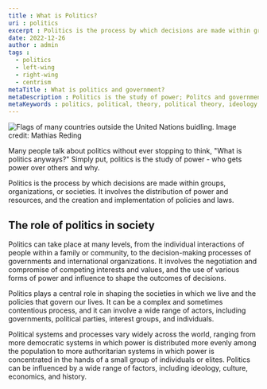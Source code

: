 ```yaml
---
title : What is Politics?
uri : politics
excerpt : Politics is the process by which decisions are made within groups, organizations, or societies. It involves the distribution of power and resources, and the creation and implementation of policies and laws.
date: 2022-12-26
author : admin
tags : 
  - politics
  - left-wing
  - right-wing
  - centrism
metaTitle : What is politics and government?
metaDescription : Politics is the study of power; Politcs and government is the process by which decisions are made within groups, organizations, or societies. 
metaKeywords : politics, political, theory, political theory, ideology, government, political party
---
```


![Flags of many countries outside the United Nations buidling.](/assets/img/articles/politics.jpg)
Image credit: Mathias Reding

Many people talk about politics without ever stopping to think, "What is politics anyways?" Simply put, politics is the study of power - who gets power over others and why.

Politics is the process by which decisions are made within groups, organizations, or societies. It involves the distribution of power and resources, and the creation and implementation of policies and laws.

## The role of politics in society

Politics can take place at many levels, from the individual interactions of people within a family or community, to the decision-making processes of governments and international organizations. It involves the negotiation and compromise of competing interests and values, and the use of various forms of power and influence to shape the outcomes of decisions.

Politics plays a central role in shaping the societies in which we live and the policies that govern our lives. It can be a complex and sometimes contentious process, and it can involve a wide range of actors, including governments, political parties, interest groups, and individuals.

Political systems and processes vary widely across the world, ranging from more democratic systems in which power is distributed more evenly among the population to more authoritarian systems in which power is concentrated in the hands of a small group of individuals or elites. Politics can be influenced by a wide range of factors, including ideology, culture, economics, and history.
